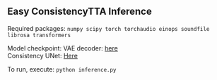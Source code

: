 ## Easy ConsistencyTTA Inference

Required packages:
`numpy scipy torch torchaudio einops soundfile librosa transformers`

Model checkpoint:
VAE decoder: [here](https://huggingface.co/Bai-YT/ConsistencyTTA/blob/main/vae_state_dict.pt) \
Consistency UNet: [Here](https://huggingface.co/Bai-YT/ConsistencyTTA/blob/main/unet_state_dict.pt)

To run, execute:
`python inference.py`
